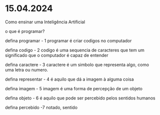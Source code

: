 # 15.04.2024

Como ensinar uma Inteligência Artificial

o que é programar?

defina programar - 1
programar é criar codigos no computador

defina codigo - 2
codigo é uma sequencia de caracteres que tem um significado que o computador é capaz de entender

defina caractere - 3
caractere é um simbolo que representa algo, como uma letra ou numero.

defina representar - 4
é aquilo que dá a imagem à alguma coisa

defina imagem - 5
imagem é uma forma de percepção de um objeto

defina objeto - 6
é aquilo que pode ser percebido pelos sentidos humanos

defina percebido -7
notado, sentido
